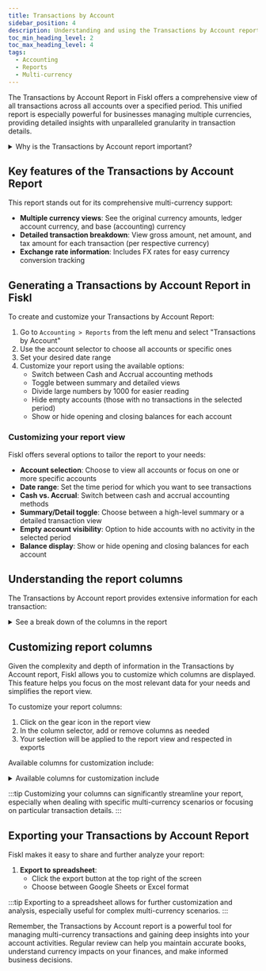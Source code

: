 ```yaml
---
title: Transactions by Account
sidebar_position: 4
description: Understanding and using the Transactions by Account report in Fiskl
toc_min_heading_level: 2
toc_max_heading_level: 4
tags:
  - Accounting
  - Reports
  - Multi-currency
---
```


The Transactions by Account Report in Fiskl offers a comprehensive view of all transactions across all accounts over a specified period. This unified report is especially powerful for businesses managing multiple currencies, providing detailed insights with unparalleled granularity in transaction details.

<details>
<summary>Why is the Transactions by Account report important?</summary>

The Transactions by Account report is essential because it:
- Offers a detailed view of all transactions for selected accounts
- Provides multi-currency support at an unprecedented level of detail
- Helps track and reconcile transactions across different currencies
- Allows for in-depth analysis of account activity over time
</details>

## Key features of the Transactions by Account Report

This report stands out for its comprehensive multi-currency support:

- **Multiple currency views**: See the original currency amounts, ledger account currency, and base (accounting) currency
- **Detailed transaction breakdown**: View gross amount, net amount, and tax amount for each transaction (per respective currency)
- **Exchange rate information**: Includes FX rates for easy currency conversion tracking

## Generating a Transactions by Account Report in Fiskl

To create and customize your Transactions by Account Report:

1. Go to `Accounting > Reports` from the left menu and select "Transactions by Account"
2. Use the account selector to choose all accounts or specific ones
3. Set your desired date range
4. Customize your report using the available options:
   - Switch between Cash and Accrual accounting methods
   - Toggle between summary and detailed views
   - Divide large numbers by 1000 for easier reading
   - Hide empty accounts (those with no transactions in the selected period)
   - Show or hide opening and closing balances for each account

### Customizing your report view

Fiskl offers several options to tailor the report to your needs:

- **Account selection**: Choose to view all accounts or focus on one or more specific accounts
- **Date range**: Set the time period for which you want to see transactions
- **Cash vs. Accrual**: Switch between cash and accrual accounting methods
- **Summary/Detail toggle**: Choose between a high-level summary or a detailed transaction view
- **Empty account visibility**: Option to hide accounts with no activity in the selected period
- **Balance display**: Show or hide opening and closing balances for each account

## Understanding the report columns

The Transactions by Account report provides extensive information for each transaction:

<details>
<summary>See a break down of the columns in the report</summary>


1. **Account**: The name of the account
1. **Date**: The date of the transaction
1. **Type**: The type of transaction (e.g., invoice, expense, transfer)
1. **Name**: The name of the client or vendor
1. **Category**: The category assigned to the transaction
1. **Description**: A brief description of the transaction

**For amounts, the report shows:**

1. **Gross amount**: Total transaction amount
1. **Net amount**: Amount excluding tax
1. **Tax amount**: Tax portion of the transaction

**Each of these amounts (Gross, Net, Tax) is shown in three currencies:

- **Original currency**: The currency in which the transaction was originally recorded
- **Account currency**: The currency of the account (for revenue and expenses, this is the base currency)
- **Base currency**: Your company's base accounting currency

1. **Balance**: Running balance of the account (if enabled)
1. **Tax rate**: Applicable tax rate for the transaction
1. **FX rate**: Exchange rate between the base currency and account currency

</details>

## Customizing report columns

Given the complexity and depth of information in the Transactions by Account report, Fiskl allows you to customize which columns are displayed. This feature helps you focus on the most relevant data for your needs and simplifies the report view.

To customize your report columns:

1. Click on the gear icon in the report view
2. In the column selector, add or remove columns as needed
3. Your selection will be applied to the report view and respected in exports

Available columns for customization include:

<details>
<summary>Available columns for customization include</summary>

- Number
- Type
- Client/Vendor
- Description
- Gross Amount (Original Currency)
- Net Amount (Original Currency)
- Tax Amount (Original Currency)
- FX rate

</details>

:::tip
Customizing your columns can significantly streamline your report, especially when dealing with specific multi-currency scenarios or focusing on particular transaction details.
:::


## Exporting your Transactions by Account Report

Fiskl makes it easy to share and further analyze your report:

1. **Export to spreadsheet**:
   - Click the export button at the top right of the screen
   - Choose between Google Sheets or Excel format

:::tip
Exporting to a spreadsheet allows for further customization and analysis, especially useful for complex multi-currency scenarios.
:::

Remember, the Transactions by Account report is a powerful tool for managing multi-currency transactions and gaining deep insights into your account activities. Regular review can help you maintain accurate books, understand currency impacts on your finances, and make informed business decisions.
